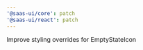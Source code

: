 ```yaml
---
'@saas-ui/core': patch
'@saas-ui/react': patch
---
```


Improve styling overrides for EmptyStateIcon
